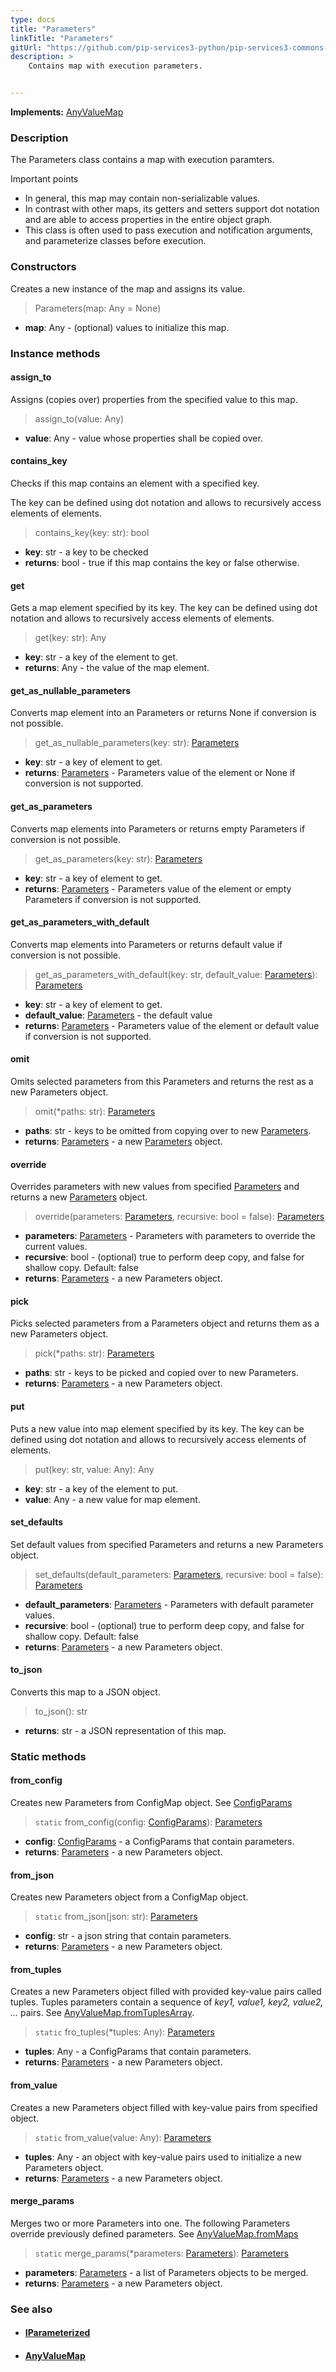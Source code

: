 ```yaml
---
type: docs
title: "Parameters"
linkTitle: "Parameters"
gitUrl: "https://github.com/pip-services3-python/pip-services3-commons-python"
description: >
    Contains map with execution parameters.


---
```


**Implements:** [AnyValueMap](../../data/any_value_map)

### Description

The Parameters class contains a map with execution paramters. 

Important points

- In general, this map may contain non-serializable values.
- In contrast with other maps, its getters and setters support dot notation and are able to access properties in the entire object graph.
- This class is often used to pass execution and notification arguments, and parameterize classes before execution.

### Constructors
Creates a new instance of the map and assigns its value.

> Parameters(map: Any = None)

- **map**: Any - (optional) values to initialize this map.

### Instance methods

#### assign_to
Assigns (copies over) properties from the specified value to this map.

> assign_to(value: Any)

- **value**: Any - value whose properties shall be copied over.

#### contains_key
Checks if this map contains an element with a specified key.

The key can be defined using dot notation
and allows to recursively access elements of elements.

> contains_key(key: str): bool

- **key**: str - a key to be checked
- **returns**: bool - true if this map contains the key or false otherwise.

#### get
Gets a map element specified by its key.
The key can be defined using dot notation
and allows to recursively access elements of elements.

> get(key: str): Any

- **key**: str - a key of the element to get.
- **returns**: Any - the value of the map element.


#### get_as_nullable_parameters
Converts map element into an Parameters or returns None if conversion is not possible.

> get_as_nullable_parameters(key: str): [Parameters](../parameters)

- **key**: str - a key of element to get.
- **returns**: [Parameters](../parameters) - Parameters value of the element or None if conversion is not supported.

#### get_as_parameters
Converts map elements into Parameters or returns empty Parameters if conversion is not possible.

> get_as_parameters(key: str): [Parameters](../parameters)

- **key**: str - a key of element to get.
- **returns**: [Parameters](../parameters) - Parameters value of the element or empty Parameters if conversion is not supported.


#### get_as_parameters_with_default
Converts map elements into Parameters or returns default value if conversion is not possible.

> get_as_parameters_with_default(key: str, default_value: [Parameters](../parameters)): [Parameters](../parameters)

- **key**: str - a key of element to get.
- **default_value**: [Parameters](../parameters) - the default value
- **returns**: [Parameters](../parameters) - Parameters value of the element or default value if conversion is not supported.


#### omit
Omits selected parameters from this Parameters and returns the rest as a new Parameters object.

> omit(*paths: str): [Parameters](../parameters)

- **paths**: str - keys to be omitted from copying over to new [Parameters](../parameters).
- **returns**: [Parameters](../parameters) - a new [Parameters](../parameters) object.


#### override
Overrides parameters with new values from specified [Parameters](../parameters) and returns a new [Parameters](../parameters) object.

> override(parameters: [Parameters](../parameters), recursive: bool = false): [Parameters](../parameters)

- **parameters**: [Parameters](../parameters) - Parameters with parameters to override the current values.
- **recursive**: bool - (optional) true to perform deep copy, and false for shallow copy. Default: false
- **returns**: [Parameters](../parameters) - a new Parameters object.


#### pick
Picks selected parameters from a Parameters object and returns them as a new Parameters object.

> pick(*paths: str): [Parameters](../parameters)

- **paths**: str - keys to be picked and copied over to new Parameters.
- **returns**: [Parameters](../parameters) - a new Parameters object.


#### put
Puts a new value into map element specified by its key.
The key can be defined using dot notation
and allows to recursively access elements of elements.

> put(key: str, value: Any): Any

- **key**: str - a key of the element to put.
- **value**: Any - a new value for map element.

#### set_defaults
Set default values from specified Parameters and returns a new Parameters object.

> set_defaults(default_parameters: [Parameters](../parameters), recursive: bool = false): [Parameters](../parameters)

- **default_parameters**: [Parameters](../parameters) - Parameters with default parameter values.
- **recursive**: bool - (optional) true to perform deep copy, and false for shallow copy. Default: false
- **returns**: [Parameters](../parameters) - a new Parameters object.


#### to_json
Converts this map to a JSON object.

> to_json(): str

- **returns**: str - a JSON representation of this map.

### Static methods

#### from_config
Creates new Parameters from ConfigMap object.
See [ConfigParams](../../config/config_params)

> `static` from_config(config: [ConfigParams](../../config/config_params)): [Parameters](../parameters) 

- **config**: [ConfigParams](../../config/config_params) - a ConfigParams that contain parameters.
- **returns**: [Parameters](../parameters) - a new Parameters object.


#### from_json
Creates new Parameters object from a ConfigMap object.

> `static` from_json(json: str): [Parameters](../parameters) 

- **config**: str - a json string that contain parameters.
- **returns**: [Parameters](../parameters) - a new Parameters object.

#### from_tuples
Creates a new Parameters object filled with provided key-value pairs called tuples.
Tuples parameters contain a sequence of *key1, value1, key2, value2, ...* pairs.
See [AnyValueMap.fromTuplesArray](../../data/any_value_map/#fromtuplesarray).

> `static` fro_tuples(*tuples: Any): [Parameters](../parameters) 

- **tuples**: Any - a ConfigParams that contain parameters.
- **returns**: [Parameters](../parameters) - a new Parameters object.


#### from_value
Creates a new Parameters object filled with key-value pairs from specified object.

> `static` from_value(value: Any): [Parameters](../parameters) 

- **tuples**: Any - an object with key-value pairs used to initialize a new Parameters object.
- **returns**: [Parameters](../parameters) - a new Parameters object.


#### merge_params
Merges two or more Parameters into one. The following Parameters override
previously defined parameters.
See [AnyValueMap.fromMaps](../../data/any_value_map/#frommaps)

> `static` merge_params(*parameters: [Parameters](../parameters)): [Parameters](../parameters) 

- **parameters**: [Parameters](../parameters) - a list of Parameters objects to be merged.
- **returns**: [Parameters](../parameters) - a new Parameters object.


### See also
- #### [IParameterized](../iparameterized)
- #### [AnyValueMap](../../data/any_value_map)
